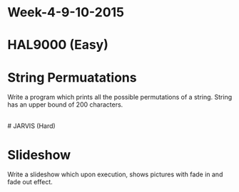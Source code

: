 # Week-4-9-10-2015

# HAL9000 (Easy)

# String Permuatations 

Write a program which prints all the possible permutations of a string. String has an upper bound of 200 characters. 


<br> 
# JARVIS (Hard) 

# Slideshow

Write a slideshow which upon execution, shows pictures with fade in and fade out effect. 
